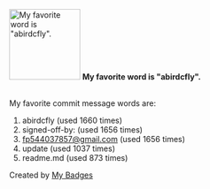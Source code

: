 <img src="https://my-badges.github.io/my-badges/favorite-word.png" alt="My favorite word is &quot;abirdcfly&quot;." title="My favorite word is &quot;abirdcfly&quot;." width="128">
<strong>My favorite word is &quot;abirdcfly&quot;.</strong>
<br><br>

My favorite commit message words are:

1. abirdcfly (used 1660 times)
2. signed-off-by: (used 1656 times)
3. <fp544037857@gmail.com> (used 1656 times)
4. update (used 1037 times)
5. readme.md (used 873 times)


Created by <a href="https://github.com/my-badges/my-badges">My Badges</a>